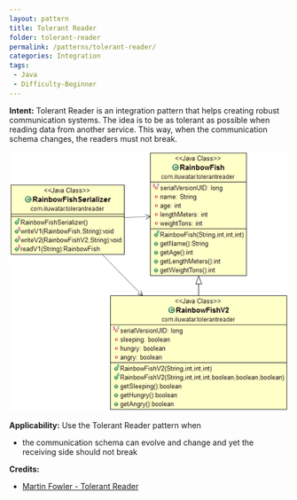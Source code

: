 ```yaml
---
layout: pattern
title: Tolerant Reader
folder: tolerant-reader
permalink: /patterns/tolerant-reader/
categories: Integration
tags:
 - Java
 - Difficulty-Beginner
---
```


**Intent:** Tolerant Reader is an integration pattern that helps creating
robust communication systems. The idea is to be as tolerant as possible when
reading data from another service. This way, when the communication schema
changes, the readers must not break.

![alt text](./etc/tolerant-reader.png "Tolerant Reader")

**Applicability:** Use the Tolerant Reader pattern when

* the communication schema can evolve and change and yet the receiving side should not break

**Credits:**

* [Martin Fowler - Tolerant Reader](http://martinfowler.com/bliki/TolerantReader.html)
